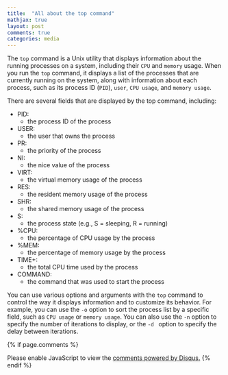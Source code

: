 ```yaml
---
title:  "All about the top command"
mathjax: true
layout: post
comments: true
categories: media
---
```


The `top` command is a Unix utility that displays information about the running processes on a system, including their `CPU` and `memory` usage. When you run the `top` command, it displays a list of the processes that are currently running on the system, along with information about each process, such as its process ID (`PID`), `user`, `CPU usage`, and `memory usage`.

There are several fields that are displayed by the top command, including:

- PID: 
  - the process ID of the process
- USER: 
  - the user that owns the process
- PR: 
  - the priority of the process
- NI: 
  - the nice value of the process
- VIRT: 
  - the virtual memory usage of the process
- RES: 
  - the resident memory usage of the process
- SHR: 
  - the shared memory usage of the process
- S: 
  - the process state (e.g., S = sleeping, R = running)
- %CPU: 
  - the percentage of CPU usage by the process
- %MEM: 
  - the percentage of memory usage by the process
- TIME+: 
  - the total CPU time used by the process
- COMMAND: 
  - the command that was used to start the process

You can use various options and arguments with the `top` command to control the way it displays information and to customize its behavior. For example, you can use the `-o` option to sort the process list by a specific field, such as `CPU usage` or `memory usage`. You can also use the `-n` option to specify the number of iterations to display, or the `-d ` option to specify the delay between iterations.

{% if page.comments %}
<div id="disqus_thread"></div>
<script>
    /**
    *  RECOMMENDED CONFIGURATION VARIABLES: EDIT AND UNCOMMENT THE SECTION BELOW TO INSERT DYNAMIC VALUES FROM YOUR PLATFORM OR CMS.
    *  LEARN WHY DEFINING THESE VARIABLES IS IMPORTANT: https://disqus.com/admin/universalcode/#configuration-variables    */
    /*
    var disqus_config = function () {
    this.page.url = PAGE_URL;  // Replace PAGE_URL with your page's canonical URL variable
    this.page.identifier = PAGE_IDENTIFIER; // Replace PAGE_IDENTIFIER with your page's unique identifier variable
    };
    */
    (function() { // DON'T EDIT BELOW THIS LINE
    var d = document, s = d.createElement('script');
    s.src = 'https://EXAMPLE.disqus.com/embed.js';
    s.setAttribute('data-timestamp', +new Date());
    (d.head || d.body).appendChild(s);
    })();
</script>
<noscript>Please enable JavaScript to view the <a href="https://disqus.com/?ref_noscript">comments powered by Disqus.</a></noscript>
{% endif %}